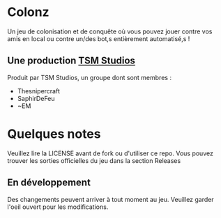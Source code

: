# Colonz
Un jeu de colonisation et de conquête où vous pouvez jouer contre vos amis en local ou contre un/des bot,s entièrement automatisé,s !

## Une production [TSM Studios](https://tsmstudios.saphirdefeu.repl.co/)
Produit par TSM Studios, un groupe dont sont membres :
- Thesnipercraft
- SaphirDeFeu
- ~EM

# Quelques notes
Veuillez lire la LICENSE avant de fork ou d'utiliser ce repo. Vous pouvez trouver les sorties officielles du jeu dans la section Releases

## En développement
Des changements peuvent arriver à tout moment au jeu. Veuillez garder l'oeil ouvert pour les modifications.
